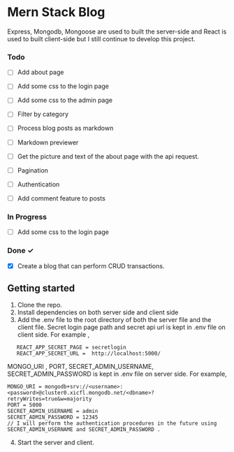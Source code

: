 # Mern Stack Blog

Express, Mongodb, Mongoose are used to built the server-side and React is used to built client-side but I still continue to develop this project.

### Todo

- [ ] Add about page
- [ ] Add some css to the login page
- [ ] Add some css to the admin page
- [ ] Filter by category 
- [ ] Process blog posts as markdown
- [ ] Markdown previewer
- [ ] Get the picture and text of the about page with the api request.
- [ ] Pagination
- [ ] Authentication
- [ ] Add comment feature to posts


### In Progress

- [ ] Add some css to the login page

### Done ✓

- [x] Create a blog that can perform CRUD transactions.


## Getting started

1. Clone the repo.
2. Install dependencies on both server side and client side
3. Add the .env file to the root directory of both the server file and the client file. Secret login page path and secret api url is kept in .env file on client side. For example ,
```
   REACT_APP_SECRET_PAGE = secretlogin
   REACT_APP_SECRET_URL =  http://localhost:5000/
```  
MONGO_URI , PORT, SECRET_ADMIN_USERNAME, SECRET_ADMIN_PASSWORD is kept in .env file on server side. For example, 
```
MONGO_URI = mongodb+srv://<username>:<password>@cluster0.xicfl.mongodb.net/<dbname>?retryWrites=true&w=majority
PORT = 5000
SECRET_ADMIN_USERNAME = admin
SECRET_ADMIN_PASSWORD = 12345 
// I will perform the authentication procedures in the future using SECRET_ADMIN_USERNAME and SECRET_ADMIN_PASSWORD .
```
4. Start the server and client.